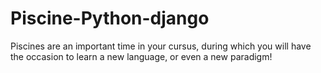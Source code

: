 # Piscine-Python-django
Piscines are an important time in your cursus, during which you will have the occasion to learn a new language, or even a new paradigm!
